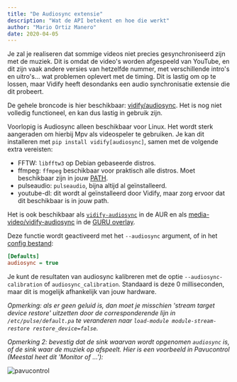 ```yaml
---
title: "De Audiosync extensie"
description: "Wat de API betekent en hoe die werkt"
author: "Mario Ortiz Manero"
date: 2020-04-05
---
```


Je zal je realiseren dat sommige videos niet precies gesynchroniseerd zijn met de muziek. Dit is omdat de video's worden afgespeeld van YouTube, en dit zijn vaak andere versies van hetzelfde nummer, met verschillende intro's en uitro's... wat problemen oplevert met de timing. Dit is lastig om op te lossen, maar Vidify heeft desondanks een audio synchronisatie extensie die dit probeert.

De gehele broncode is hier beschikbaar: [vidify/audiosync](https://github.com/vidify/audiosync). Het is nog niet volledig functioneel, en kan dus lastig in gebruik zijn.

Voorlopig is Audiosync alleen beschikbaar voor Linux. Het wordt sterk aangeraden om hierbij Mpv als videospeler te gebruiken. Je kan dit installeren met `pip install vidify[audiosync]`, samen met de volgende extra vereisten:

* FFTW: `libfftw3` op Debian gebaseerde distros.
* ffmpeg: `ffmpeg` beschikbaar voor praktisch alle distros. Moet beschikbaar zijn in jouw [PATH](https://superuser.com/q/284342).
* pulseaudio: `pulseaudio`, bijna altijd al geïnstalleerd.
* youtube-dl: dit wordt al geïnstalleerd door Vidify, maar zorg ervoor dat dit beschikbaar is in jouw path.

Het is ook beschikbaar als [`vidify-audiosync`](https://aur.archlinux.org/packages/vidify-audiosync) in de AUR en als [media-video/vidify-audiosync](https://gpo.zugaina.org/media-video/vidify-audiosync) in de [GURU overlay](https://wiki.gentoo.org/wiki/Project:GURU).

Deze functie wordt geactiveerd met het `--audiosync` argument, of in het [config bestand](https://github.com/vidify/vidify#the-config-file):

```ini
[Defaults]
audiosync = true
```

Je kunt de resultaten van audiosync kalibreren met de optie `--audiosync-calibration` of `audiosync_calibration`. Standaard is deze 0 milliseconden, maar dit is mogelijk afhankelijk van jouw hardware.

*Opmerking: als er geen geluid is, dan moet je misschien 'stream target device restore' uitzetten door de corresponderende lijn in `/etc/pulse/default.pa` te veranderen naar `load-module module-stream-restore restore_device=false`.*

*Opmerking 2: bevestig dat de sink waarvan wordt opgenomen `audiosync` is, of de sink waar de muziek op afspeelt. Hier is een voorbeeld in Pavucontrol (Meestal heet dit 'Monitor of ...'):*

![pavucontrol](/images/wiki/pavucontrol-audiosync.png)
